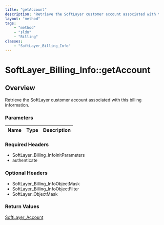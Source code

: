 ```yaml
---
title: "getAccount"
description: "Retrieve the SoftLayer customer account associated with this billing information."
layout: "method"
tags:
    - "method"
    - "sldn"
    - "Billing"
classes:
    - "SoftLayer_Billing_Info"
---
```

# SoftLayer_Billing_Info::getAccount
## Overview 
Retrieve the SoftLayer customer account associated with this billing information.

### Parameters 
|Name | Type | Description |
| --- | --- | --- |


### Required Headers
* SoftLayer_Billing_InfoInitParameters
* authenticate

### Optional Headers
* SoftLayer_Billing_InfoObjectMask
* SoftLayer_Billing_InfoObjectFilter
* SoftLayer_ObjectMask

### Return Values
<a href='/reference/datatypes/SoftLayer_Account'>SoftLayer_Account </a>

